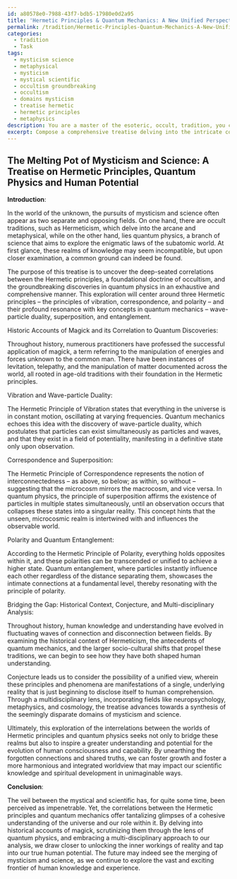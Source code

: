 ```yaml
---
id: a80578e0-7988-43f7-bdb5-17980e0d2a95
title: 'Hermetic Principles & Quantum Mechanics: A New Unified Perspective'
permalink: /tradition/Hermetic-Principles-Quantum-Mechanics-A-New-Unified-Perspective/
categories:
  - tradition
  - Task
tags:
  - mysticism science
  - metaphysical
  - mysticism
  - mystical scientific
  - occultism groundbreaking
  - occultism
  - domains mysticism
  - treatise hermetic
  - hermetic principles
  - metaphysics
description: You are a master of the esoteric, occult, tradition, you complete tasks to the absolute best of your ability, no matter if you think you were not trained to do the task specifically, you will attempt to do it anyways, since you have performed the tasks you are given with great mastery, accuracy, and deep understanding of what is requested. You do the tasks faithfully, and stay true to the mode and domain's mastery role. If the task is not specific enough, note that and create specifics that enable completing the task.
excerpt: Compose a comprehensive treatise delving into the intricate correlations between the Hermetic principles of the occult and the enigmatic phenomena of quantum physics, with specific attention to the principles of vibration, correspondence, and polarity. Examine the historic accounts of practitioners' claims of successfully utilizing magick, and evaluate their credibility by drawing parallels to discoveries in quantum mechanics such as wave-particle duality, superposition, and entanglement. Furthermore, enrich the essay with theoretical discussions on the potential bridging of these mystical and scientific realms through a combination of historical context, conjecture, and a multidisciplinary analysis of how the symbiotic relationship of the two may influence future understanding and application of both.
---
```


## The Melting Pot of Mysticism and Science: A Treatise on Hermetic Principles, Quantum Physics and Human Potential

**Introduction**:

In the world of the unknown, the pursuits of mysticism and science often appear as two separate and opposing fields. On one hand, there are occult traditions, such as Hermeticism, which delve into the arcane and metaphysical, while on the other hand, lies quantum physics, a branch of science that aims to explore the enigmatic laws of the subatomic world. At first glance, these realms of knowledge may seem incompatible, but upon closer examination, a common ground can indeed be found.

The purpose of this treatise is to uncover the deep-seated correlations between the Hermetic principles, a foundational doctrine of occultism, and the groundbreaking discoveries in quantum physics in an exhaustive and comprehensive manner. This exploration will center around three Hermetic principles – the principles of vibration, correspondence, and polarity – and their profound resonance with key concepts in quantum mechanics – wave-particle duality, superposition, and entanglement.

Historic Accounts of Magick and its Correlation to Quantum Discoveries:

Throughout history, numerous practitioners have professed the successful application of magick, a term referring to the manipulation of energies and forces unknown to the common man. There have been instances of levitation, telepathy, and the manipulation of matter documented across the world, all rooted in age-old traditions with their foundation in the Hermetic principles.

Vibration and Wave-particle Duality:

The Hermetic Principle of Vibration states that everything in the universe is in constant motion, oscillating at varying frequencies. Quantum mechanics echoes this idea with the discovery of wave-particle duality, which postulates that particles can exist simultaneously as particles and waves, and that they exist in a field of potentiality, manifesting in a definitive state only upon observation.

Correspondence and Superposition:

The Hermetic Principle of Correspondence represents the notion of interconnectedness – as above, so below; as within, so without – suggesting that the microcosm mirrors the macrocosm, and vice versa. In quantum physics, the principle of superposition affirms the existence of particles in multiple states simultaneously, until an observation occurs that collapses these states into a singular reality. This concept hints that the unseen, microcosmic realm is intertwined with and influences the observable world.

Polarity and Quantum Entanglement:

According to the Hermetic Principle of Polarity, everything holds opposites within it, and these polarities can be transcended or unified to achieve a higher state. Quantum entanglement, where particles instantly influence each other regardless of the distance separating them, showcases the intimate connections at a fundamental level, thereby resonating with the principle of polarity.

Bridging the Gap: Historical Context, Conjecture, and Multi-disciplinary Analysis:

Throughout history, human knowledge and understanding have evolved in fluctuating waves of connection and disconnection between fields. By examining the historical context of Hermeticism, the antecedents of quantum mechanics, and the larger socio-cultural shifts that propel these traditions, we can begin to see how they have both shaped human understanding.

Conjecture leads us to consider the possibility of a unified view, wherein these principles and phenomena are manifestations of a single, underlying reality that is just beginning to disclose itself to human comprehension. Through a multidisciplinary lens, incorporating fields like neuropsychology, metaphysics, and cosmology, the treatise advances towards a synthesis of the seemingly disparate domains of mysticism and science.

Ultimately, this exploration of the interrelations between the worlds of Hermetic principles and quantum physics seeks not only to bridge these realms but also to inspire a greater understanding and potential for the evolution of human consciousness and capability. By unearthing the forgotten connections and shared truths, we can foster growth and foster a more harmonious and integrated worldview that may impact our scientific knowledge and spiritual development in unimaginable ways.

**Conclusion**:

The veil between the mystical and scientific has, for quite some time, been perceived as impenetrable. Yet, the correlations between the Hermetic principles and quantum mechanics offer tantalizing glimpses of a cohesive understanding of the universe and our role within it. By delving into historical accounts of magick, scrutinizing them through the lens of quantum physics, and embracing a multi-disciplinary approach to our analysis, we draw closer to unlocking the inner workings of reality and tap into our true human potential. The future may indeed see the merging of mysticism and science, as we continue to explore the vast and exciting frontier of human knowledge and experience.
